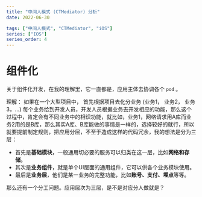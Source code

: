 ```yaml
---
title: "中间人模式 (CTMediator) 分析"
date: 2022-06-30

tags: ["中间人模式", "CTMediator", "iOS"]
series: ["IOS"]
series_order: 4
---
```


# 组件化
关于组件化开发，在我的理解里，它一直都是，应用主体去协调各个 `pod` 。

理解：
如果在一个大型项目中，
首先根据项目去化分业务 (业务1， 业务2， 业务3，...)
每个业务给到开发人员，开发人员根据业务去开发相应的功能，那么这个过程中，肯定会有不同业务中的相识功能，就比如，业务1，网络请求用A库而业务2用的是B库，那么其实A库、B库能做的事情是一样的，选择较好的就行，所以就要提前制定规则，把应用分层，不至于造成这样的代码冗余，我的想法是分为三层：
- 首先是**基础模块**，一般通用切必要的服务可以归类在这一层，比如**网络和存储**。
- 其次是**业务组件**，就是单个UI层面的通用组件，它可以供各个业务模块使用。
- 最后是**业务层**，他们是某一业务的完整功能，比如**账号、支付、埋点**等等。

那么还有一个分工问题。应用层次为三层，是不是对应分人做就是？